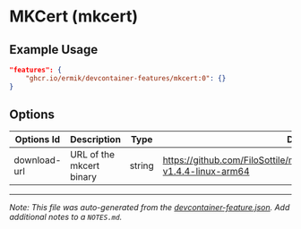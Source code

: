
# MKCert (mkcert)



## Example Usage

```json
"features": {
    "ghcr.io/ermik/devcontainer-features/mkcert:0": {}
}
```

## Options

| Options Id | Description | Type | Default Value |
|-----|-----|-----|-----|
| download-url | URL of the mkcert binary | string | https://github.com/FiloSottile/mkcert/releases/download/v1.4.4/mkcert-v1.4.4-linux-arm64 |



---

_Note: This file was auto-generated from the [devcontainer-feature.json](https://github.com/ermik/devcontainer-features/blob/main/src/mkcert/devcontainer-feature.json).  Add additional notes to a `NOTES.md`._
